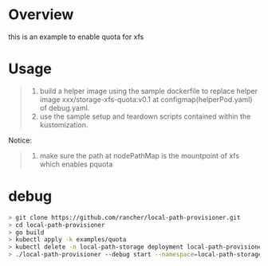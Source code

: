 # Overview
this is an example to enable quota for xfs 

# Usage
> 1. build a helper image using the sample dockerfile to replace helper image xxx/storage-xfs-quota:v0.1 at configmap(helperPod.yaml) of debug.yaml.
> 2. use the sample setup and teardown scripts contained within the kustomization.

Notice:
> 1. make sure the path at nodePathMap is the mountpoint of xfs which enables pquota

# debug
```Bash
> git clone https://github.com/rancher/local-path-provisioner.git
> cd local-path-provisioner
> go build
> kubectl apply -k examples/quota
> kubectl delete -n local-path-storage deployment local-path-provisioner
> ./local-path-provisioner --debug start --namespace=local-path-storage
```
